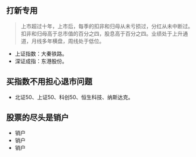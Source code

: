## 打新专用
> 上市超过十年，上市后，每季的扣非和归母从未亏损过，分红从未中断过。扣非和归母高于总市值的百分之四，股息高于百分之四。业绩处于上升通道，月线多年横盘，周线处于低位。
* 上证指数：大秦铁路。
* 深证成指：东港股份。

## 买指数不用担心退市问题
* 北证50、上证50、科创50、恒生科技、纳斯达克。

## 股票的尽头是销户
* 销户
* 销户
* 销户
